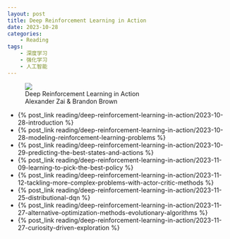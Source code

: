 ```yaml
---
layout: post
title: Deep Reinforcement Learning in Action
date: 2023-10-28
categories:
    - Reading
tags:
    - 深度学习
    - 强化学习
    - 人工智能
---
```


<figure class="book-cover">
  <img src="/assets/images/books/deep-reinforcement-learning-in-action.png" />
  <figcaption>
    Deep Reinforcement Learning in Action
    <br />
    <span class="book-authors">Alexander Zai & Brandon Brown</span>
  </figcaption>
</figure>

- {% post_link reading/deep-reinforcement-learning-in-action/2023-10-28-introduction %}
- {% post_link reading/deep-reinforcement-learning-in-action/2023-10-28-modeling-reinforcement-learning-problems %}
- {% post_link reading/deep-reinforcement-learning-in-action/2023-10-29-predicting-the-best-states-and-actions %}
- {% post_link reading/deep-reinforcement-learning-in-action/2023-11-09-learning-to-pick-the-best-policy %}
- {% post_link reading/deep-reinforcement-learning-in-action/2023-11-12-tackling-more-complex-problems-with-actor-critic-methods %}
- {% post_link reading/deep-reinforcement-learning-in-action/2023-11-25-distributional-dqn %}
- {% post_link reading/deep-reinforcement-learning-in-action/2023-11-27-alternative-optimization-methods-evolutionary-algorithms %}
- {% post_link reading/deep-reinforcement-learning-in-action/2023-11-27-curiosity-driven-exploration %}